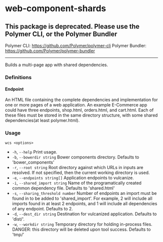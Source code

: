 # web-component-shards

## This package is deprecated. Please use the Polymer CLI, or the Polymer Bundler

Polymer CLI: https://github.com/Polymer/polymer-cli
Polymer Bundler: https://github.com/Polymer/polymer-bundler

---

Builds a multi-page app with shared dependencies.


### Definitions

#### Endpoint
An HTML file containing the complete dependencies and implementation for one or more pages of a web application. An example E-Commerce app could have three endpoints, shop.html, orders.html, and cart.html. Each of these files must be stored in the same directory structure, with some shared dependencies(at least polymer.html).

### Usage
 `wcs <options>`

- `-h`, `--help`                       Print usage.
- `-b`, `--bowerdir string`            Bower components directory. Defaults to 'bower_components'
- `-r`, `--root string`                Root directory against which URLs in inputs are resolved. If not specified, then the current working directory is used.
- `-e`, `--endpoints string[]`         Application endpoints to vulcanize.
- `-i`, `--shared_import string`       Name of the programatically created common dependency file. Defaults to 'shared.html'
- `-s`, `--sharing_threshold number`   Number of endpoints an import must be found in to be added to 'shared_import'. For example, 2 will include all imports found in at least 2 endpoints, and 1 will include all dependencies of any endpoint. Defaults to 2.
- `-d`, `--dest_dir string`            Destination for vulcanized application. Defaults to 'dist/'.
- `-w`, `--workdir string`             Temporary directory for holding in-process files. DANGER: this directory will be deleted upon tool success. Defaults to 'tmp/'
